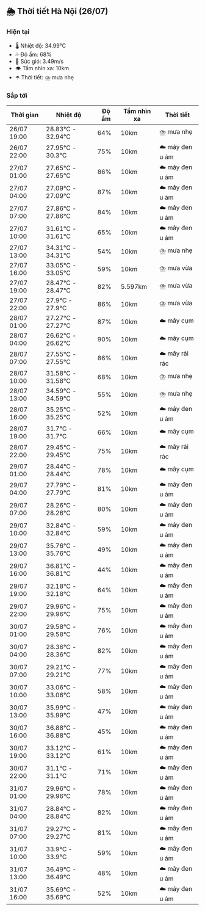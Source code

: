 ## 🌦️ Thời tiết Hà Nội (26/07)

### Hiện tại

- 🌡️ Nhiệt độ: 34.99℃
- 💦 Độ ẩm: 68%
- 💨 Sức gió: 3.49m/s
- 👁️ Tầm nhìn xa: 10km
- ☂️ Thời tiết: ⛈️ mưa nhẹ

### Sắp tới

| Thời gian | Nhiệt độ | Độ ẩm | Tầm nhìn xa | Thời tiết |
| --- | --- | --- | --- | --- |
| 26/07 19:00 | 28.83℃ - 32.94℃ | 64% | 10km | ⛈️ mưa nhẹ |
| 26/07 22:00 | 27.95℃ - 30.3℃ | 75% | 10km | ☁️ mây đen u ám |
| 27/07 01:00 | 27.65℃ - 27.65℃ | 86% | 10km | ☁️ mây đen u ám |
| 27/07 04:00 | 27.09℃ - 27.09℃ | 87% | 10km | ☁️ mây đen u ám |
| 27/07 07:00 | 27.86℃ - 27.86℃ | 84% | 10km | ☁️ mây đen u ám |
| 27/07 10:00 | 31.61℃ - 31.61℃ | 65% | 10km | ☁️ mây đen u ám |
| 27/07 13:00 | 34.31℃ - 34.31℃ | 54% | 10km | ⛈️ mưa nhẹ |
| 27/07 16:00 | 33.05℃ - 33.05℃ | 59% | 10km | ⛈️ mưa vừa |
| 27/07 19:00 | 28.47℃ - 28.47℃ | 82% | 5.597km | ⛈️ mưa vừa |
| 27/07 22:00 | 27.9℃ - 27.9℃ | 86% | 10km | ⛈️ mưa vừa |
| 28/07 01:00 | 27.27℃ - 27.27℃ | 87% | 10km | ☁️ mây cụm |
| 28/07 04:00 | 26.62℃ - 26.62℃ | 90% | 10km | ☁️ mây cụm |
| 28/07 07:00 | 27.55℃ - 27.55℃ | 86% | 10km | ☁️ mây rải rác |
| 28/07 10:00 | 31.58℃ - 31.58℃ | 68% | 10km | ⛈️ mưa nhẹ |
| 28/07 13:00 | 34.59℃ - 34.59℃ | 55% | 10km | ⛈️ mưa nhẹ |
| 28/07 16:00 | 35.25℃ - 35.25℃ | 52% | 10km | ☁️ mây đen u ám |
| 28/07 19:00 | 31.7℃ - 31.7℃ | 66% | 10km | ☁️ mây cụm |
| 28/07 22:00 | 29.45℃ - 29.45℃ | 75% | 10km | ☁️ mây rải rác |
| 29/07 01:00 | 28.44℃ - 28.44℃ | 78% | 10km | ☁️ mây cụm |
| 29/07 04:00 | 27.79℃ - 27.79℃ | 81% | 10km | ☁️ mây đen u ám |
| 29/07 07:00 | 28.26℃ - 28.26℃ | 80% | 10km | ☁️ mây đen u ám |
| 29/07 10:00 | 32.84℃ - 32.84℃ | 59% | 10km | ☁️ mây đen u ám |
| 29/07 13:00 | 35.76℃ - 35.76℃ | 49% | 10km | ☁️ mây đen u ám |
| 29/07 16:00 | 36.81℃ - 36.81℃ | 44% | 10km | ☁️ mây đen u ám |
| 29/07 19:00 | 32.18℃ - 32.18℃ | 64% | 10km | ☁️ mây đen u ám |
| 29/07 22:00 | 29.96℃ - 29.96℃ | 75% | 10km | ☁️ mây đen u ám |
| 30/07 01:00 | 29.58℃ - 29.58℃ | 76% | 10km | ☁️ mây đen u ám |
| 30/07 04:00 | 28.36℃ - 28.36℃ | 82% | 10km | ☁️ mây đen u ám |
| 30/07 07:00 | 29.21℃ - 29.21℃ | 77% | 10km | ☁️ mây đen u ám |
| 30/07 10:00 | 33.06℃ - 33.06℃ | 58% | 10km | ☁️ mây đen u ám |
| 30/07 13:00 | 35.99℃ - 35.99℃ | 47% | 10km | ☁️ mây đen u ám |
| 30/07 16:00 | 36.88℃ - 36.88℃ | 45% | 10km | ☁️ mây đen u ám |
| 30/07 19:00 | 33.12℃ - 33.12℃ | 61% | 10km | ☁️ mây đen u ám |
| 30/07 22:00 | 31.1℃ - 31.1℃ | 71% | 10km | ☁️ mây đen u ám |
| 31/07 01:00 | 29.96℃ - 29.96℃ | 78% | 10km | ☁️ mây đen u ám |
| 31/07 04:00 | 28.84℃ - 28.84℃ | 82% | 10km | ☁️ mây đen u ám |
| 31/07 07:00 | 29.27℃ - 29.27℃ | 81% | 10km | ☁️ mây đen u ám |
| 31/07 10:00 | 33.9℃ - 33.9℃ | 59% | 10km | ☁️ mây đen u ám |
| 31/07 13:00 | 36.49℃ - 36.49℃ | 48% | 10km | ☁️ mây đen u ám |
| 31/07 16:00 | 35.69℃ - 35.69℃ | 52% | 10km | ☁️ mây đen u ám |
